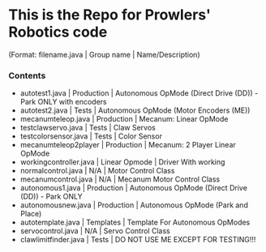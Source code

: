 # This is the Repo for Prowlers' Robotics code #
(Format: filename.java   | Group name    | Name/Description)
### Contents ###
- autotest1.java         | Production    | Autonomous OpMode (Direct Drive (DD)) - Park ONLY with encoders
- autotest2.java         | Tests         | Autonomous OpMode (Motor Encoders (ME))
- mecanumteleop.java     | Production    | Mecanum: Linear OpMode
- testclawservo.java     | Tests         | Claw Servos
- testcolorsensor.java   | Tests         | Color Sensor
- mecanumteleop2player   | Production    | Mecanum: 2 Player Linear OpMode
- workingcontroller.java | Linear Opmode | Driver With working
- normalcontrol.java     | N/A           | Motor Control Class
- mecanumcontrol.java    | N/A           | Mecanum Motor Control Class
- autonomous1.java       | Production    | Autonomous OpMode (Direct Drive (DD)) - Park ONLY
- autonomousnew.java     | Production    | Autonomous OpMode (Park and Place)
- autotemplate.java      | Templates     | Template For Autonomous OpModes
- servocontrol.java      | N/A           | Servo Control Class
- clawlimitfinder.java   | Tests         | DO NOT USE ME EXCEPT FOR TESTING!!!